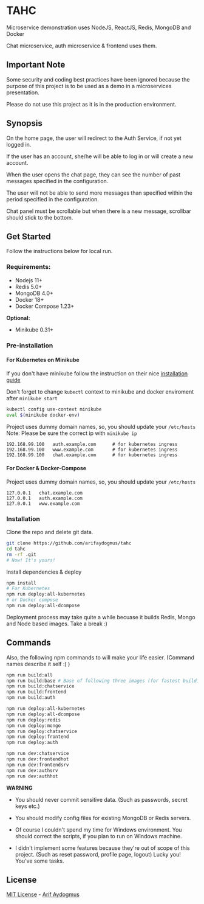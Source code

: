 # TAHC

Microservice demonstration uses NodeJS, ReactJS, Redis, MongoDB and Docker

Chat microservice, auth microservice & frontend uses them.

## Important Note

Some security and coding best practices have been ignored because the purpose of this project is to be used as a demo in a microservices presentation.

Please do not use this project as it is in the production environment.

## Synopsis

On the home page, the user will redirect to the Auth Service, if not yet logged in.

If the user has an account, she/he will be able to log in or will create a new account.

When the user opens the chat page, they can see the number of past messages specified in the configuration.

The user will not be able to send more messages than specified within the period specified in the configuration.

Chat panel must be scrollable but when there is a new message, scrollbar should stick to the bottom.

## Get Started

Follow the instructions below for local run.

### Requirements:

- Nodejs 11+
- Redis 5.0+
- MongoDB 4.0+
- Docker 18+
- Docker Compose 1.23+

**Optional:**

- Minikube 0.31+

### Pre-installation

#### For Kubernetes on Minikube

If you don't have minikube follow the instruction on their nice [installation guide](https://kubernetes.io/docs/tasks/tools/install-minikube/)

Don't forget to change `kubectl` context to minikube and docker enviroment after `minikube start`

```bash
kubectl config use-context minikube
eval $(minikube docker-env)
```

Project uses dummy domain names, so, you should update your `/etc/hosts`
Note: Please be sure the correct ip with `minikube ip`

```
192.168.99.100   auth.example.com      # for kubernetes ingress
192.168.99.100   www.example.com       # for kubernetes ingress
192.168.99.100   chat.example.com      # for kubernetes ingress
```

#### For Docker & Docker-Compose

Project uses dummy domain names, so, you should update your `/etc/hosts`

```
127.0.0.1	chat.example.com
127.0.0.1	auth.example.com
127.0.0.1	www.example.com
```

### Installation

Clone the repo and delete git data.

```bash
git clone https://github.com/arifaydogmus/tahc
cd tahc
rm -rf .git
# Now! It's yours!
```

Install dependencies & deploy

```bash
npm install
# For Kubernetes
npm run deploy:all-kubernetes
# or Docker compose
npm run deploy:all-dcompose

```

Deployment process may take quite a while becuase it builds Redis, Mongo and Node based images.
Take a break :)

## Commands

Also, the following npm commands to will make your life easier. (Command names describe it self :) )

```bash
npm run build:all
npm run build:base # Base of following three images (for fastest building)
npm run build:chatservice
npm run build:frontend
npm run build:auth

npm run deploy:all-kubernetes
npm run deploy:all-dcompose
npm run deploy:redis
npm run deploy:mongo
npm run deploy:chatservice
npm run deploy:frontend
npm run deploy:auth

npm run dev:chatservice
npm run dev:frontendhot
npm run dev:frontendsrv
npm run dev:authsrv
npm run dev:authhot
```

**WARNING**

- You should never commit sensitive data. (Such as passwords, secret keys etc.)

- You should modify config files for existing MongoDB or Redis servers.

- Of course I couldn't spend my time for Windows environment. You should correct the scripts, if you plan to run on Windows machine.

- I didn't implement some features because they're out of scope of this project. (Such as reset password, profile page, logout)
  Lucky you! You've some tasks.

## License

[MIT License](LICENSE.txt) - [Arif Aydogmus](https://github.com/arifaydogmus)
